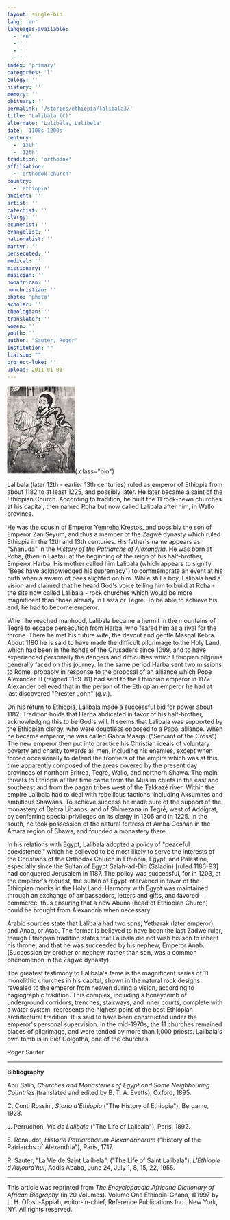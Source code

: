 ```yaml
---
layout: single-bio
lang: 'en'
languages-available:
  - 'en'
  - ' '
  - ' '
  - ' '
index: 'primary'
categories: 'l'
eulogy: ''
history: ''
memory: ''
obituary: ''
permalink: '/stories/ethiopia/lalibala3/'
title: "Lalibala (C)"
alternate: "Lalibäla, Lalibela"
date: '1100s-1200s'
century:
  - '13th'
  - '12th'
tradition: 'orthodox'
affiliation:
  - 'orthodox church'
country:
  - 'ethiopia'
ancient: ''
artist: ''
catechist: ''
clergy: ''
ecumenist: ''
evangelist: ''
nationalist: ''
martyr: ''
persecuted: ''
medical: ''
missionary: ''
musician: ''
nonafrican: ''
nonchristian: ''
photo: 'photo'
scholar: ''
theologian: ''
translator: ''
women: ''
youth: ''
author: "Sauter, Roger"
institution: ""
liaison: ""
project-luke: ''
upload: 2011-01-01
---
```


![Lalibala](/images/bio-pics/ethiopia/lalibala2/Lalibala-small.jpg){:class="bio"}

Lalibala (later 12th - earlier 13th centuries) ruled as emperor of Ethiopia from about 1182 to at least 1225, and possibly later. He later became a saint of the Ethiopian Church. According to tradition, he built the 11 rock-hewn churches at his capital, then named Roha but now called Lalibala after him, in Wallo province.

He was the cousin of Emperor Yemreha Krestos, and possibly the son of Emperor Zan Seyum, and thus a member of the Zagwé dynasty which ruled Ethiopia in the 12th and 13th centuries. His father's name appears as "Shanuda" in the *History of the Patriarchs of Alexandria*. He was born at Roha, (then in Lasta), at the beginning of the reign of his half-brother, Emperor Harba. His mother called him Lalibala (which appears to signify "Bees have acknowledged his supremacy") to commemorate an event at his birth when a swarm of bees alighted on him. While still a boy, Lalibala had a vision and claimed that he heard God's voice telling him to build at Roha - the site now called Lalibala - rock churches which would be more magnificent than those already in Lasta or Tegré. To be able to achieve his end, he had to become emperor.

When he reached manhood, Lalibala became a hermit in the mountains of Tegré to escape persecution from Harba, who feared him as a rival for the throne. There he met his future wife, the devout and gentle Masqal Kebra. About 1180 he is said to have made the difficult pilgrimage to the Holy Land, which had been in the hands of the Crusaders since 1099, and to have experienced personally the dangers and difficulties which Ethiopian pilgrims generally faced on this journey. In the same period Harba sent two missions to Rome, probably in response to the proposal of an alliance which Pope Alexander III (reigned 1159-81) had sent to the Ethiopian emperor in 1177. Alexander believed that in the person of the Ethiopian emperor he had at last discovered "Prester John" (*q.v*.).

On his return to Ethiopia, Lalibala made a successful bid for power about 1182. Tradition holds that Harba abdicated in favor of his half-brother, acknowledging this to be God's will. It seems that Lalibala was supported by the Ethiopian clergy, who were doubtless opposed to a Papal alliance. When he became emperor, he was called Gabra Masqal ("Servant of the Cross"). The new emperor then put into practice his Christian ideals of voluntary poverty and charity towards all men, including his enemies, except when forced occasionally to defend the frontiers of the empire which was at this time apparently composed of the areas covered by the present day provinces of northern Eritrea, Tegré, Wallo, and northern Shawa. The main threats to Ethiopia at that time came from the Muslim chiefs in the east and southeast and from the pagan tribes west of the Takkazé river. Within the empire Lalibala had to deal with rebellious factions, including Aksumites and ambitious Shawans. To achieve success he made sure of the support of the monastery of Dabra Libanos, and of Shimezana in Tegré, west of Addigrat, by conferring special privileges on its clergy in 1205 and in 1225. In the south, he took possession of the natural fortress of Amba Geshan in the Amara region of Shawa, and founded a monastery there.

In his relations with Egypt, Lalibala adopted a policy of "peaceful coexistence," which he believed to be most likely to serve the interests of the Christians of the Orthodox Church in Ethiopia, Egypt, and Palestine, especially since the Sultan of Egypt Salah-ad-Din (Saladin) [ruled 1186-93] had conquered Jerusalem in 1187. The policy was successful, for in 1203, at the emperor's request, the sultan of Egypt intervened in favor of the Ethiopian monks in the Holy Land. Harmony with Egypt was maintained through an exchange of ambassadors, letters and gifts, and favored commerce, thus ensuring that a new Abuna (head of Ethiopian Church) could be brought from Alexandria when necessary.

Arabic sources state that Lalibala had two sons, Yetbarak (later emperor), and Anab, or Atab. The former is believed to have been the last Zadwé ruler, though Ethiopian tradition states that Lalibala did not wish his son to inherit his throne, and that he was succeeded by his nephew, Emperor Anab. (Succession by brother or nephew, rather than son, was a common phenomenon in the Zagwé dynasty).

The greatest testimony to Lalibala's fame is the magnificent series of 11 monolithic churches in his capital, shown in the natural rock designs revealed to the emperor from heaven during a vision, according to hagiographic tradition.  This complex, including a honeycomb of underground corridors, trenches, stairways, and inner courts, complete with a water system, represents the highest point of the best Ethiopian architectural tradition. It is said to have been constructed under the emperor's personal supervision. In the mid-1970s, the 11 churches remained places of pilgrimage, and were tended by more than 1,000 priests. Lalibala's own tomb is in Biet Golgotha, one of the churches.

Roger Sauter

---

**Bibliography**

Abu Salih, *Churches and Monasteries of Egypt and Some Neighbouring Countries* (translated and edited by B. T. A. Evetts), Oxford, 1895.

C. Conti Rossini, *Storia d'Ethiopia* ("The History of Ethiopia"), Bergamo, 1928.

J. Perruchon, *Vie de Lalibala* ("The Life of Lalibala"), Paris, 1892.

E. Renaudot, *Historia Patriarcharum Alexandrinorum* ("History of the Patriarchs of Alexandria"), Paris, 1717.

R. Sauter, "La Vie de Saint Lalibela", ("The Life of Saint Lalibala"), *L'Ethiopie d'Aujourd'hui*, Addis Ababa, June 24, July 1, 8, 15, 22, 1955.

---

This article was reprinted from *The Encyclopaedia Africana Dictionary of African Biography* (in 20 Volumes). Volume One Ethiopia-Ghana, &copy;1997 by L. H. Ofosu-Appiah, editor-in-chief, Reference Publications Inc., New York, NY. All rights reserved.
